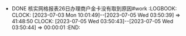 - DONE 核实网格报表26日办理商户金卡没有取到原因#work
  :LOGBOOK:
  CLOCK: [2023-07-03 Mon 10:01:49]--[2023-07-05 Wed 03:50:39] =>  41:48:50
  CLOCK: [2023-07-05 Wed 03:50:43]--[2023-07-05 Wed 03:50:44] =>  00:00:01
  :END: